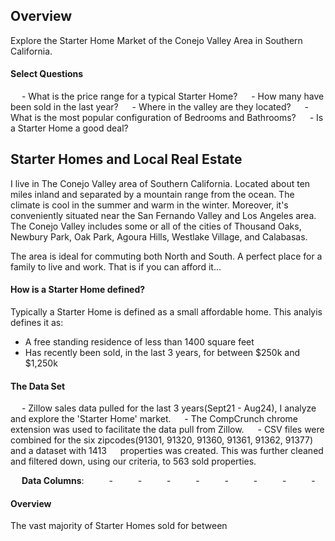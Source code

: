 

## Overview

Explore the Starter Home Market of the Conejo Valley Area in Southern California. 

#### Select Questions

&emsp; - What is the price range for a typical Starter Home? 
&emsp; - How many have been sold in the last year? 
&emsp; - Where in the valley are they located? 
&emsp; - What is the most popular configuration of Bedrooms and Bathrooms? 
&emsp; - Is a Starter Home a good deal? 

## Starter Homes and Local Real Estate

I live in The Conejo Valley area of Southern California. Located about ten miles inland and separated by a mountain range from the ocean. The climate is cool in the summer and warm in the winter. Moreover, it's conveniently situated near the San Fernando Valley and Los Angeles area. The Conejo Valley includes some or all of the cities of Thousand Oaks, Newbury Park, Oak Park, Agoura Hills, Westlake Village, and Calabasas. 

The area is ideal for commuting both North and South. A perfect place for a family to live and work. That is if you can afford it... 

#### How is a Starter Home defined?

Typically a Starter Home is defined as a small affordable home. This analyis defines it as:
- A free standing residence of less than 1400 square feet
- Has recently been sold, in the last 3 years, for between $250k and $1,250k

#### The Data Set


&emsp; - Zillow sales data pulled for the last 3 years(Sept21 - Aug24), I analyze and explore the 'Starter Home' market.
&emsp; - The CompCrunch chrome extension was used to facilitate the data pull from Zillow. 
&emsp; - CSV files were combined for the six zipcodes(91301, 91320, 91360, 91361, 91362, 91377) and a dataset with 1413 
&emsp; properties was created. This was further cleaned and filtered down, using our criteria, to 563 sold properties.

&emsp; **Data Columns**: 
&emsp; &emsp; - 
&emsp; &emsp; -
&emsp; &emsp; -
&emsp; &emsp; -
&emsp; &emsp; -
&emsp; &emsp; -
&emsp; &emsp; -
&emsp; &emsp; -

#### Overview

The vast majority of Starter Homes sold for between 
